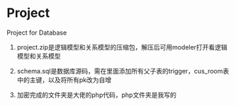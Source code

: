 # Project
Project for Database

1. project.zip是逻辑模型和关系模型的压缩包，解压后可用modeler打开看逻辑模型和关系模型

2. schema.sql是数据库源码，需在里面添加所有父子表的trigger，cus_room表中的主键，以及将所有pk改为自增

3. 加密完成的文件夹是大佬的php代码，php文件夹是我写的
